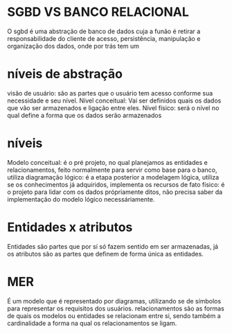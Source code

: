 # SGBD VS BANCO RELACIONAL
O sgbd é uma abstração de banco de dados cuja a funão é retirar a responsabilidade do cliente de acesso, persistência, manipulação e organização dos dados, onde por trás tem um 

# níveis de abstração
visão de usuário: são as partes que o usuário tem acesso conforme sua necessidade e seu nível.
Nível conceitual: Vai ser definidos quais os dados que vão ser armazenados e ligação entre eles.
Nível físico: será o nível no qual define a forma que os dados serão armazenados

# níveis
Modelo conceitual: é o pré projeto, no qual planejamos as entidades e relacionamentos, feito normalmente para servir como base para o banco, utiliza diagramação
lógico: é a etapa posterior a modelagem lógica, utiliza se os conhecimentos já adquiridos, implementa os recursos de fato
físico: é o projeto para lidar com os dados própriamente ditos, não precisa saber da implementação do modelo lógico necessáriamente.

# Entidades x atributos

Entidades são partes que por sí só fazem sentido em ser armazenadas, já os atributos são as partes que definem de forma única as entidades.

# MER

É um modelo que é representado por diagramas, utilizando se de símbolos para representar os requisitos dos usuários. relacionamentos são as formas de quais os modelos ou entidades se relacionam entre si, sendo também a cardinalidade a forma na qual os relacionamentos se ligam.
